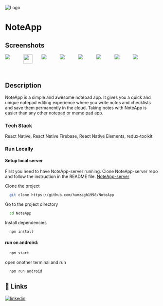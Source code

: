 
![Logo](https://cdn-icons-png.flaticon.com/512/4215/4215246.png)
# NoteApp

## Screenshots
<div style="display: flex; flex-wrap: wrap">
  <div style="width: 60px ; height: 60px">
    <img src="https://m-note-app.herokuapp.com/screenshots/s1.png" />
  </div>
  <div style="width:60px ; height:60px">
    <img src="https://m-note-app.herokuapp.com/screenshots/s2.png" width="30" />
  </div>
  <div style="width:60px ; height:60px">
    <img src="https://m-note-app.herokuapp.com/screenshots/s3.png" />
  </div>
  <div style="width:60px ; height:60px">
    <img src="https://m-note-app.herokuapp.com/screenshots/s4.png" />
  </div>
  <div style="width:60px ; height:60px">
    <img src="https://m-note-app.herokuapp.com/screenshots/s5.png" />
  </div>
  <div style="width:60px ; height:60px">
    <img src="https://m-note-app.herokuapp.com/screenshots/s6.png" />
  </div>
  <div style="width:60px ; height:60px">
    <img src="https://m-note-app.herokuapp.com/screenshots/s7.png" />
  </div>
  <div style="width:60px ; height:60px">
    <img src="https://m-note-app.herokuapp.com/screenshots/s8.png" />
  </div>
</div>

## Description
NoteApp is a simple and awesome notepad app. 
It gives you a quick and unique notepad editing experience 
where you write notes and checklists and save them permanently in the cloud. 
Taking notes with NoteApp is easier than any other notepad or memo pad app.
### Tech Stack

React Native, React Native Firebase, React Native Elements, redux-toolkit


### Run Locally
#### Setup local server
First you need to have NoteApp-server running.
Clone NoteApp-server repo and follow the instruction in the README file.
<a href="https://github.com/hamzagh1998/NoteApp-server">NoteApp-server</a>

Clone the project

```bash
  git clone https://github.com/hamzagh1998/NoteApp
```

Go to the project directory

```bash
  cd NoteApp
```

Install dependencies

```bash
  npm install
```

#### run on androird:

```bash
  npm start
```
open onother terminal and run 
```bash
  npm run android
```




## 🔗 Links
[![linkedin](https://img.shields.io/badge/linkedin-0A66C2?style=for-the-badge&logo=linkedin&logoColor=white)](https://www.linkedin.com/in/hamza-ghenimi-246abb1a0/)


